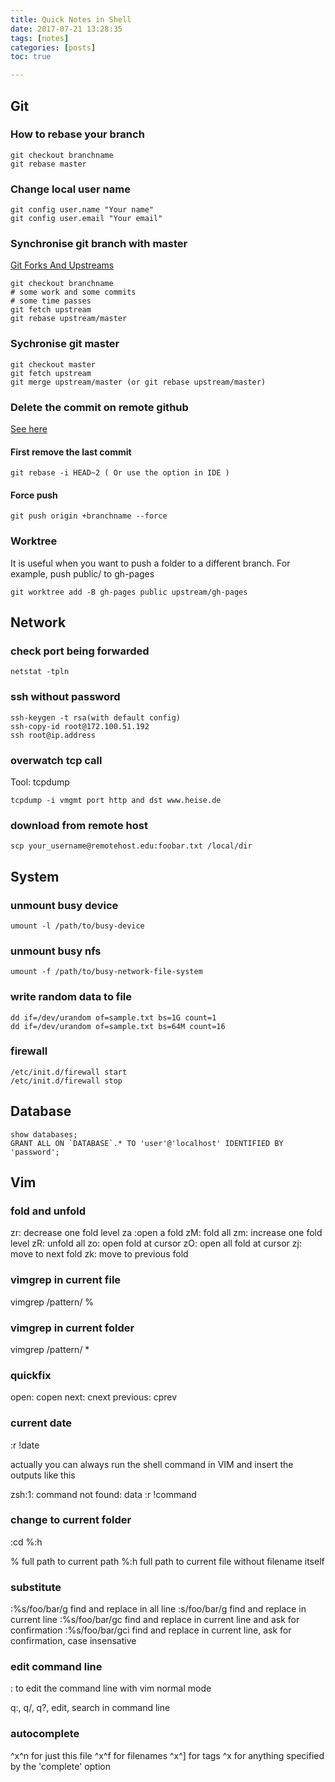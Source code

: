 ```yaml
---
title: Quick Notes in Shell
date: 2017-07-21 13:28:35
tags: [notes]
categories: [posts]
toc: true

---
```


## Git

### How to rebase your branch

```
git checkout branchname
git rebase master
```

### Change local user name

```
git config user.name "Your name"
git config user.email "Your email"
```
### Synchronise git branch with master
[Git Forks And Upstreams](https://www.atlassian.com/git/articles/git-forks-and-upstreams)

```
git checkout branchname
# some work and some commits
# some time passes
git fetch upstream
git rebase upstream/master
```

### Sychronise git master

```
git checkout master
git fetch upstream
git merge upstream/master (or git rebase upstream/master)
```

### Delete the commit on remote github

[See here](https://stackoverflow.com/questions/448919/how-can-i-remove-a-commit-on-github)

#### First remove the last commit
```
git rebase -i HEAD~2 ( Or use the option in IDE )
```

#### Force push

```
git push origin +branchname --force
```

### Worktree

It is useful when you want to push a folder to a different branch.
For example, push public/ to gh-pages

```
git worktree add -B gh-pages public upstream/gh-pages

```


## Network

### check port being forwarded

```
netstat -tpln
```

### ssh without password
```
ssh-keygen -t rsa(with default config)
ssh-copy-id root@172.100.51.192
ssh root@ip.address
```

### overwatch tcp call
Tool: tcpdump

```
tcpdump -i vmgmt port http and dst www.heise.de
```

### download from remote host

```
scp your_username@remotehost.edu:foobar.txt /local/dir
```

###

## System

### unmount busy device

```
umount -l /path/to/busy-device
```

### unmount busy nfs

```
umount -f /path/to/busy-network-file-system
```

### write random data to file

```
dd if=/dev/urandom of=sample.txt bs=1G count=1
dd if=/dev/urandom of=sample.txt bs=64M count=16
```

### firewall
```
/etc/init.d/firewall start
/etc/init.d/firewall stop
```

## Database

```
show databases;
GRANT ALL ON `DATABASE`.* TO 'user'@'localhost' IDENTIFIED BY 'password';
```

## Vim

### fold and unfold

zr: decrease one fold level
za :open a fold 
zM: fold all
zm: increase one fold level 
zR: unfold all
zo: open fold at cursor
zO: open all fold at cursor
zj: move to next fold
zk: move to previous fold

### vimgrep in current file

vimgrep /pattern/ %

### vimgrep in current folder

vimgrep /pattern/ *

### quickfix

open: copen
next: cnext
previous: cprev

### current date

:r !date

actually you can always run the shell command in VIM and insert the outputs like this

zsh:1: command not found: data
:r !command

### change to current folder

:cd %:h

%   full path to current path
%:h full path to current file without filename itself

### substitute

:%s/foo/bar/g   find and replace in all line
:s/foo/bar/g    find and replace in current line
:%s/foo/bar/gc    find and replace in current line and ask for confirmation
:%s/foo/bar/gci    find and replace in current line, ask for confirmation, case insensative

### edit command line
:<Ctrl-f> to edit the command line with vim normal mode

q:, q/, q?, edit, search in command line

### autocomplete

^x^n    for just this file
^x^f    for filenames
^x^]    for tags
^x      for anything specified by the 'complete' option

